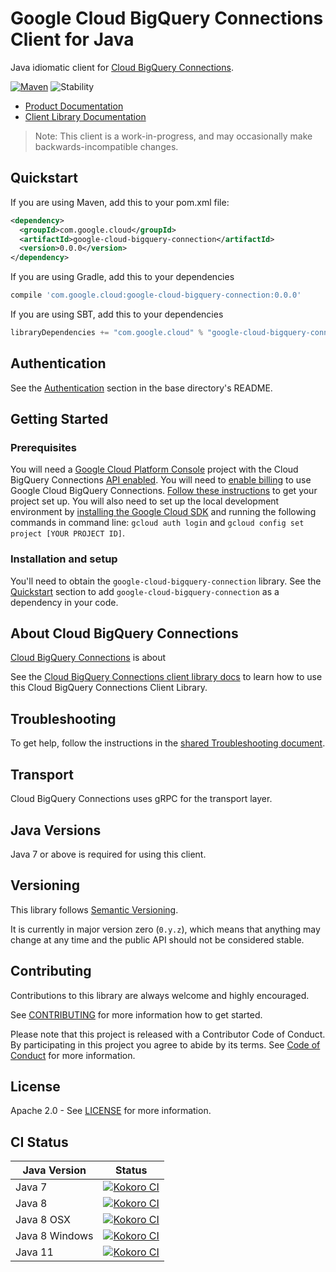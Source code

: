 # Google Cloud BigQuery Connections Client for Java

Java idiomatic client for [Cloud BigQuery Connections][product-docs].

[![Maven][maven-version-image]][maven-version-link]
![Stability][stability-image]

- [Product Documentation][product-docs]
- [Client Library Documentation][javadocs]

> Note: This client is a work-in-progress, and may occasionally
> make backwards-incompatible changes.

## Quickstart


If you are using Maven, add this to your pom.xml file:

```xml
<dependency>
  <groupId>com.google.cloud</groupId>
  <artifactId>google-cloud-bigquery-connection</artifactId>
  <version>0.0.0</version>
</dependency>
```

[//]: # ({x-version-update-start:google-cloud-bigquery-connection:released})

If you are using Gradle, add this to your dependencies
```Groovy
compile 'com.google.cloud:google-cloud-bigquery-connection:0.0.0'
```
If you are using SBT, add this to your dependencies
```Scala
libraryDependencies += "com.google.cloud" % "google-cloud-bigquery-connection" % "0.0.0"
```
[//]: # ({x-version-update-end})

## Authentication

See the [Authentication][authentication] section in the base directory's README.

## Getting Started

### Prerequisites

You will need a [Google Cloud Platform Console][developer-console] project with the Cloud BigQuery Connections [API enabled][enable-api].
You will need to [enable billing][enable-billing] to use Google Cloud BigQuery Connections.
[Follow these instructions][create-project] to get your project set up. You will also need to set up the local development environment by
[installing the Google Cloud SDK][cloud-sdk] and running the following commands in command line:
`gcloud auth login` and `gcloud config set project [YOUR PROJECT ID]`.

### Installation and setup

You'll need to obtain the `google-cloud-bigquery-connection` library.  See the [Quickstart](#quickstart) section
to add `google-cloud-bigquery-connection` as a dependency in your code.

## About Cloud BigQuery Connections


[Cloud BigQuery Connections][product-docs] is about

See the [Cloud BigQuery Connections client library docs][javadocs] to learn how to
use this Cloud BigQuery Connections Client Library.






## Troubleshooting

To get help, follow the instructions in the [shared Troubleshooting document][troubleshooting].

## Transport

Cloud BigQuery Connections uses gRPC for the transport layer.

## Java Versions

Java 7 or above is required for using this client.

## Versioning


This library follows [Semantic Versioning](http://semver.org/).


It is currently in major version zero (``0.y.z``), which means that anything may change at any time
and the public API should not be considered stable.

## Contributing


Contributions to this library are always welcome and highly encouraged.

See [CONTRIBUTING][contributing] for more information how to get started.

Please note that this project is released with a Contributor Code of Conduct. By participating in
this project you agree to abide by its terms. See [Code of Conduct][code-of-conduct] for more
information.

## License

Apache 2.0 - See [LICENSE][license] for more information.

## CI Status

Java Version | Status
------------ | ------
Java 7 | [![Kokoro CI][kokoro-badge-image-1]][kokoro-badge-link-1]
Java 8 | [![Kokoro CI][kokoro-badge-image-2]][kokoro-badge-link-2]
Java 8 OSX | [![Kokoro CI][kokoro-badge-image-3]][kokoro-badge-link-3]
Java 8 Windows | [![Kokoro CI][kokoro-badge-image-4]][kokoro-badge-link-4]
Java 11 | [![Kokoro CI][kokoro-badge-image-5]][kokoro-badge-link-5]

[product-docs]: https://cloud.google.com
[javadocs]: https://googleapis.dev/java/google-cloud-bigquery-connection/latest/index.html
[kokoro-badge-image-1]: http://storage.googleapis.com/cloud-devrel-public/java/badges/java-bigquery-connection/java7.svg
[kokoro-badge-link-1]: http://storage.googleapis.com/cloud-devrel-public/java/badges/java-bigquery-connection/java7.html
[kokoro-badge-image-2]: http://storage.googleapis.com/cloud-devrel-public/java/badges/java-bigquery-connection/java8.svg
[kokoro-badge-link-2]: http://storage.googleapis.com/cloud-devrel-public/java/badges/java-bigquery-connection/java8.html
[kokoro-badge-image-3]: http://storage.googleapis.com/cloud-devrel-public/java/badges/java-bigquery-connection/java8-osx.svg
[kokoro-badge-link-3]: http://storage.googleapis.com/cloud-devrel-public/java/badges/java-bigquery-connection/java8-osx.html
[kokoro-badge-image-4]: http://storage.googleapis.com/cloud-devrel-public/java/badges/java-bigquery-connection/java8-win.svg
[kokoro-badge-link-4]: http://storage.googleapis.com/cloud-devrel-public/java/badges/java-bigquery-connection/java8-win.html
[kokoro-badge-image-5]: http://storage.googleapis.com/cloud-devrel-public/java/badges/java-bigquery-connection/java11.svg
[kokoro-badge-link-5]: http://storage.googleapis.com/cloud-devrel-public/java/badges/java-bigquery-connection/java11.html
[stability-image]: https://img.shields.io/badge/stability-beta-yellow
[maven-version-image]: https://img.shields.io/maven-central/v/com.google.cloud/google-cloud-bigquery-connection.svg
[maven-version-link]: https://search.maven.org/search?q=g:com.google.cloud%20AND%20a:google-cloud-bigquery-connection&core=gav
[authentication]: https://github.com/googleapis/google-cloud-java#authentication
[developer-console]: https://console.developers.google.com/
[create-project]: https://cloud.google.com/resource-manager/docs/creating-managing-projects
[cloud-sdk]: https://cloud.google.com/sdk/
[troubleshooting]: https://github.com/googleapis/google-cloud-common/blob/master/troubleshooting/readme.md#troubleshooting
[contributing]: https://github.com/googleapis/java-bigquery-connection/blob/master/CONTRIBUTING.md
[code-of-conduct]: https://github.com/googleapis/java-bigquery-connection/blob/master/CODE_OF_CONDUCT.md#contributor-code-of-conduct
[license]: https://github.com/googleapis/java-bigquery-connection/blob/master/LICENSE
[enable-billing]: https://cloud.google.com/apis/docs/getting-started#enabling_billing
[enable-api]: https://console.cloud.google.com/flows/enableapi?apiid=bigquery-connection.googleapis.com
[libraries-bom]: https://github.com/GoogleCloudPlatform/cloud-opensource-java/wiki/The-Google-Cloud-Platform-Libraries-BOM
[shell_img]: https://gstatic.com/cloudssh/images/open-btn.png
